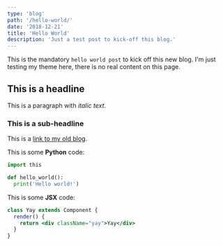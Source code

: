 ```yaml
---
type: 'blog'
path: '/hello-world/'
date: '2018-12-21'
title: 'Hello World'
description: 'Just a test post to kick-off this blog.'
---
```


This is the mandatory `hello world post` to kick off this new blog. I'm just
testing my theme here, there is no real content on this page.

## This is a headline

This is a paragraph with _italic text_.

### This is a sub-headline

This is a [link to my old blog](http://martinbrochhaus.com).

This is some **Python** code:

```python
import this

def hello_world():
  print('Hello world!')
```

This is some **JSX** code:

```jsx
class Yay extends Component {
  render() {
    return <div className="yay">Yay</div>
  }
}
```
